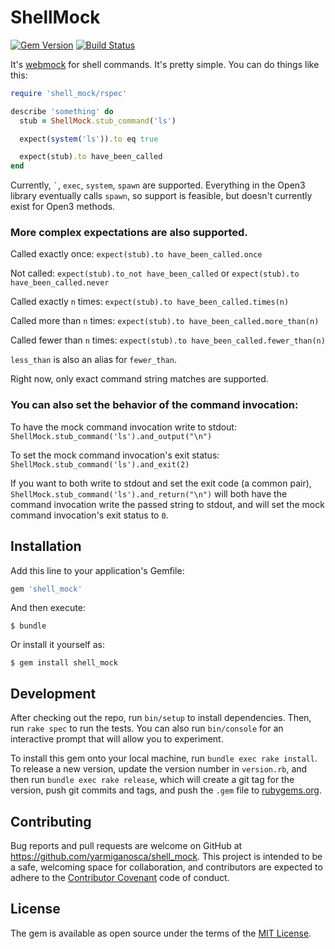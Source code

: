 # ShellMock
[![Gem Version](https://badge.fury.io/rb/shell_mock.png)](http://badge.fury.io/rb/shell_mock)
[![Build Status](https://secure.travis-ci.org/yarmiganosca/shell_mock.png)](http://travis-ci.org/yarmiganosca/shell_mock)

It's [webmock](http://github.com/bblimke/webmock) for shell commands. It's pretty simple. You can do things like this:

```ruby
require 'shell_mock/rspec'

describe 'something' do
  stub = ShellMock.stub_command('ls')

  expect(system('ls')).to eq true

  expect(stub).to have_been_called
end
```

Currently, `` ` ``, `exec`, `system`, `spawn` are supported. Everything in the Open3 library eventually calls `spawn`, so support is feasible, but doesn't currently exist for Open3 methods.

### More complex expectations are also supported.

Called exactly once: `expect(stub).to have_been_called.once`

Not called: `expect(stub).to_not have_been_called` or `expect(stub).to have_been_called.never`

Called exactly `n` times: `expect(stub).to have_been_called.times(n)`

Called more than `n` times: `expect(stub).to have_been_called.more_than(n)`

Called fewer than `n` times: `expect(stub).to have_been_called.fewer_than(n)`

`less_than` is also an alias for `fewer_than`.

Right now, only exact command string matches are supported.

### You can also set the behavior of the command invocation:

To have the mock command invocation write to stdout: `ShellMock.stub_command('ls').and_output("\n")`

To set the mock command invocation's exit status: `ShellMock.stub_command('ls').and_exit(2)`

If you want to both write to stdout and set the exit code (a common pair), `ShellMock.stub_command('ls').and_return("\n")` will both have the command invocation write the passed string to stdout, and will set the mock command invocation's exit status to `0`.

## Installation

Add this line to your application's Gemfile:

```ruby
gem 'shell_mock'
```

And then execute:

    $ bundle

Or install it yourself as:

    $ gem install shell_mock

## Development

After checking out the repo, run `bin/setup` to install dependencies. Then, run `rake spec` to run the tests. You can also run `bin/console` for an interactive prompt that will allow you to experiment.

To install this gem onto your local machine, run `bundle exec rake install`. To release a new version, update the version number in `version.rb`, and then run `bundle exec rake release`, which will create a git tag for the version, push git commits and tags, and push the `.gem` file to [rubygems.org](https://rubygems.org).

## Contributing

Bug reports and pull requests are welcome on GitHub at https://github.com/yarmiganosca/shell_mock. This project is intended to be a safe, welcoming space for collaboration, and contributors are expected to adhere to the [Contributor Covenant](http://contributor-covenant.org) code of conduct.

## License

The gem is available as open source under the terms of the [MIT License](http://opensource.org/licenses/MIT).
